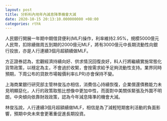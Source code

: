 ```yaml
---
layout: post
title: 分析料內地年內減息降準機會大減
date: 2020-10-15 20:13:10.000000000 +08:00
categories: rthk
---
```


人民銀行開展一年期中期借貸便利(MLF)操作，利率維持2.95%，規模5000億元人民幣，扣除續做周五到期的2000億元MLF，將有3000億元中長期流動性向銀行投放，亦是人行連續3個月超額續做MLF。

方正證券認為，宏觀經濟持續向好、供求情況回復良好，料人行將繼續實施常態化貨幣政策，以穩定為主，不會過於收緊，會按需求給予足夠流動性支持。業界同時預期，下周公布的貸款市場報價利率(LPR)亦會保持不變。

上海商業銀行研究部主管林俊泓亦相信，消費信心持續恢復，企業償還債務能力未見明顯惡化，人行的政策取態比想像中更加中性，而面對中美關係緊張及外圍不明朗，中央傾向依靠財政政策，認為今年減息降準的機會大減。

林俊泓說，人行連續3個月超額續做MLF，相信是為了減輕短期套利活動的負面影響，預期中央未來會更著重促進長期投資。

